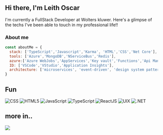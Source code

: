 <h2> Hi there, I'm Leith Oscar </h2>


I'm currently a FullStack Developer at Wolters kluwer. Here's a glimpse of the techs I've been able to touch in my professional life!!




### About me

```javascript
const aboutMe = {
  stack: ['TypeScript','Javascript','Karma', 'HTML','CSS','Net Core'],
  tools: ['Azure','MongoDB','NServiceBus','Redis'],
  azure:['Azure WebJobs','AppServices','Key vault','Functions','Api Management']
  ID: ['VSCode','VStudio','Application Insights'],
  architecture: ['microservices', 'event-driven', 'design system pattern'], 
}

```

<h2>Fun</h2>

![CSS](https://img.shields.io/badge/css3-%231572B6.svg?style=for-the-badge&logo=css3&logoColor=white)
![HTML5](https://img.shields.io/badge/html5-%23E34F26.svg?style=for-the-badge&logo=html5&logoColor=white)
![JavaScript](https://img.shields.io/badge/javascript-%23323330.svg?style=for-the-badge&logo=javascript&logoColor=%23F7DF1E)
![TypeScript](https://img.shields.io/badge/typescript-%23323330.svg?style=for-the-badge&logo=typescript&logoColor=%23F7DF1E)
![ReactJS](https://img.shields.io/badge/react-%23E34F26.svg?style=for-the-badge&logo=react&logoColor=white)
![UIX](https://img.shields.io/badge/uix-%23E34F26.svg?style=for-the-badge&logo=uix&logoColor=white)
![.NET](https://img.shields.io/badge/NetCore-net-blue?style=for-the-badge&logo=uix&logoColor=white)
<h2>more in..</h2>

[<img src="https://img.shields.io/badge/linkedin-LeithOscar-blue?style=for-the-badge&logo=linkedin"/>][1]

[1]: https://www.linkedin.com/in/leith-oscar/
